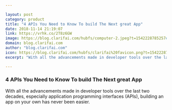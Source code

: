 ```yaml
---

layout: post
category: product
title: "4 APIs You Need to Know To build The Next great App"
date: 2018-11-14 21:19:07
link: https://vrhk.co/2T8z6GW
image: https://blog.clarifai.com/hubfs/computer-2.jpeg?t=1542228785257#keepProtocol
domain: blog.clarifai.com
author: "blog.clarifai.com"
icon: https://blog.clarifai.com/hubfs/clarifai%20favicon.png?t=1542228785257
excerpt: "With all the advancements made in developer tools over the last two decades, especially application programming interfaces (APIs), building an app on your own has never been easier."

---
```


### 4 APIs You Need to Know To build The Next great App

With all the advancements made in developer tools over the last two decades, especially application programming interfaces (APIs), building an app on your own has never been easier.
